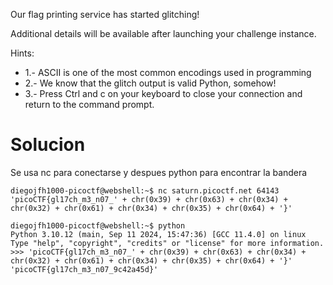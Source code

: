 Our flag printing service has started glitching!

Additional details will be available after launching your challenge instance.

Hints:
- 1.- ASCII is one of the most common encodings used in programming
- 2.- We know that the glitch output is valid Python, somehow!
- 3.- Press Ctrl and c on your keyboard to close your connection and return to the command prompt.
# Solucion 
Se usa nc para conectarse y despues python para encontrar la bandera
```
diegojfh1000-picoctf@webshell:~$ nc saturn.picoctf.net 64143
'picoCTF{gl17ch_m3_n07_' + chr(0x39) + chr(0x63) + chr(0x34) + chr(0x32) + chr(0x61) + chr(0x34) + chr(0x35) + chr(0x64) + '}'

diegojfh1000-picoctf@webshell:~$ python
Python 3.10.12 (main, Sep 11 2024, 15:47:36) [GCC 11.4.0] on linux
Type "help", "copyright", "credits" or "license" for more information.
>>> 'picoCTF{gl17ch_m3_n07_' + chr(0x39) + chr(0x63) + chr(0x34) + chr(0x32) + chr(0x61) + chr(0x34) + chr(0x35) + chr(0x64) + '}'
'picoCTF{gl17ch_m3_n07_9c42a45d}'
```